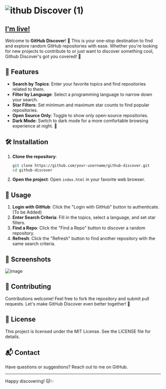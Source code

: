 # ![ithub Discover (1)](https://github.com/user-attachments/assets/2ac941f6-68af-4ba3-af8d-3c4f3e2e0538) 


## [I'm live!](https://gabriellehandy.github.io/githubDiscover/)

Welcome to **GitHub Discover**! 🎉 This is your one-stop destination to find and explore random GitHub repositories with ease. Whether you're looking for new projects to contribute to or just want to discover something cool, Github Discover's got you covered! 🚀

## 🌟 Features

- **Search by Topics**: Enter your favorite topics and find repositories related to them.
- **Filter by Language**: Select a programming language to narrow down your search.
- **Star Filters**: Set minimum and maximum star counts to find popular repositories.
- **Open Source Only**: Toggle to show only open-source repositories.
- **Dark Mode**: Switch to dark mode for a more comfortable browsing experience at night. 🌙

## 🛠️ Installation

1. **Clone the repository**:
    ```bash
    git clone https://github.com/your-username/github-discover.git
    cd github-discover
    ```

2. **Open the project**:
    Open `index.html` in your favorite web browser.

## 🚀 Usage

1. **Login with GitHub**: Click the "Login with GitHub" button to authenticate. (To be Added)
2. **Enter Search Criteria**: Fill in the topics, select a language, and set star filters.
3. **Find a Repo**: Click the "Find a Repo" button to discover a random repository.
4. **Refresh**: Click the "Refresh" button to find another repository with the same search criteria.

## 🎨 Screenshots

![image](https://github.com/user-attachments/assets/415a03a0-895f-47b8-bb90-ac16db808abd)

## 🤝 Contributing

Contributions welcome! Feel free to fork the repository and submit pull requests. Let's make GitHub Discover even better together! 💪

## 📜 License

This project is licensed under the MIT License. See the LICENSE file for details.

## 📬 Contact

Have questions or suggestions? Reach out to me on GitHub.

---

Happy discovering! 🐱✨
